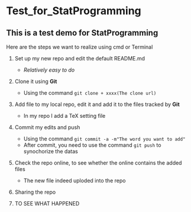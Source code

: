 # Test_for_StatProgramming
This is a test demo for StatProgramming
---

Here are the steps we want to realize using cmd or Terminal
1. Set up my new  repo and edit the default README.md
    * *Relatively easy to do*

2. Clone it using **Git**
    * Using the command `git clone + xxxx(The clone url)`

3. Add file to my local repo, edit it and add it to the files tracked by **Git**
    * In my repo I add a TeX setting file

4. Commit my edits and push
    * Using the command `git commit -a -m"The word you want to add"`
    * After commit, you need to use the command `git push` to synochorize the datas
    
5. Check the repo online, to see whether the online contains the added files
    * The new file indeed uploded into the repo

6. Sharing the repo

7. TO SEE WHAT HAPPENED